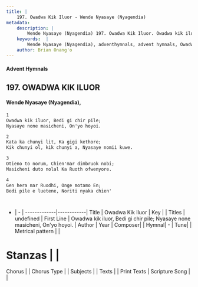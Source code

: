 ```yaml
---
title: |
    197. Owadwa Kik Iluor - Wende Nyasaye (Nyagendia)
metadata:
    description: |
        Wende Nyasaye (Nyagendia) 197. Owadwa Kik Iluor. Owadwa kik iluor, Bedi gi chir pile; Nyasaye none masicheni, On'yo hoyoi.  
    keywords:  |
        Wende Nyasaye (Nyagendia), adventhymnals, advent hymnals, Owadwa Kik Iluor, Owadwa kik iluor, Bedi gi chir pile; Nyasaye none masicheni, On'yo hoyoi.. 
    author: Brian Onang'o
---
```


#### Advent Hymnals
## 197. OWADWA KIK ILUOR
####  Wende Nyasaye (Nyagendia),

```txt
1
Owadwa kik iluor, Bedi gi chir pile;
Nyasaye none masicheni, On'yo hoyoi.

2
Kata ka chunyi lit, Ka gigi kethore;
Kik chunyi ol, kik chunyi a, Nyasaye nomii kuwe.

3
Otieno to norum, Chien'mar dimbruok nobi;
Masicheni duto nolal Ka Ruoth ofwenyore.

4
Gen hera mar Ruodhi, Onge motamo En;
Bedi pile e luetene, Noriti nyaka chien'




```

- |   -  |
-------------|------------|
Title | Owadwa Kik Iluor |
Key |  |
Titles | undefined |
First Line | Owadwa kik iluor, Bedi gi chir pile; Nyasaye none masicheni, On'yo hoyoi. |
Author | 
Year | 
Composer| |
Hymnal|  - |
Tune|  |
Metrical pattern | |
# Stanzas |  |
Chorus |  |
Chorus Type |  |
Subjects | |
Texts |  |
Print Texts | 
Scripture Song |  |
    
